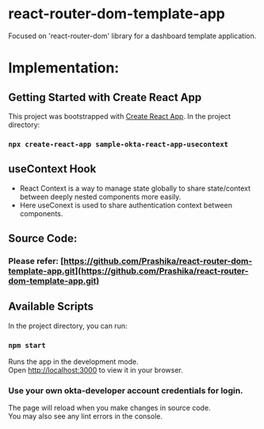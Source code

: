 # react-router-dom-template-app
Focused on 'react-router-dom' library for a dashboard template application.

# Implementation:

## Getting Started with Create React App

This project was bootstrapped with [Create React App](https://github.com/facebook/create-react-app).
In the project directory:

### `npx create-react-app sample-okta-react-app-usecontext`

## useContext Hook
- React Context is a way to manage state globally to share state/context between deeply nested components more easily.
- Here useConext is used to share authentication context between components.

## Source Code:
### Please refer: [https://github.com/Prashika/react-router-dom-template-app.git](https://github.com/Prashika/react-router-dom-template-app.git)

## Available Scripts

In the project directory, you can run:

### `npm start`

Runs the app in the development mode.\
Open [http://localhost:3000](http://localhost:3000) to view it in your browser.

### Use your own okta-developer account credentials for login.

The page will reload when you make changes in source code.\
You may also see any lint errors in the console.
